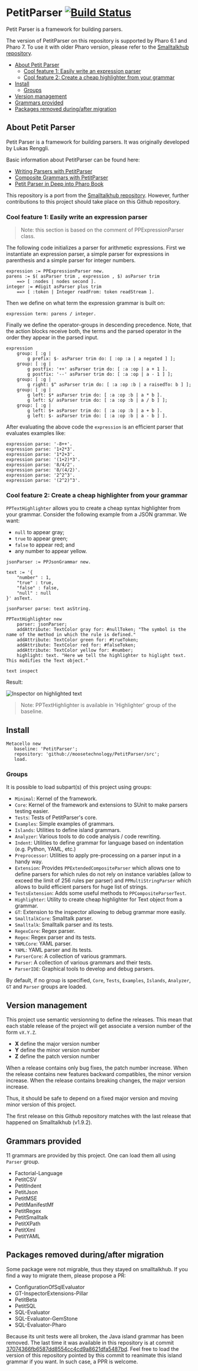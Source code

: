 # PetitParser [![Build Status](https://travis-ci.org/moosetechnology/PetitParser.svg?branch=master)](https://travis-ci.org/moosetechnology/PetitParser)
Petit Parser is a framework for building parsers.

The version of PetitParser on this repository is supported by Pharo 6.1 and Pharo 7. To use it with older Pharo version, please refer to the [Smalltalkhub repository](http://smalltalkhub.com/#!/~Moose/PetitParser).

- [About Petit Parser](#about-petit-parser)
  * [Cool feature 1: Easily write an expression parser](#cool-feature-1-easily-write-an-expression-parser)
  * [Cool feature 2: Create a cheap highlighter from your grammar](#cool-feature-2-create-a-cheap-highlighter-from-your-grammar)
- [Install](#install)
  * [Groups](#groups)
- [Version management](#version-management)
- [Grammars provided](#grammars-provided)
- [Packages removed during/after migration](#packages-removed-duringafter-migration)

## About Petit Parser
Petit Parser is a framework for building parsers. It was originally developed by Lukas Renggli.

Basic information about PetitParser can be found here:

- [Writing Parsers with PetitParser](http://www.lukas-renggli.ch/blog/petitparser-1)
- [Composite Grammars with PetitParser](http://www.lukas-renggli.ch/blog/petitparser-2)
- [Petit Parser in Deep into Pharo Book](http://pharobooks.gforge.inria.fr/PharoByExampleTwo-Eng/latest/PetitParser.pdf)

This repository is a port from the [Smalltalkhub repository](http://smalltalkhub.com/#!/~Moose/PetitParser). However, further contributions to this project should take place on this Github repository.

### Cool feature 1: Easily write an expression parser

> Note: this section is based on the comment of PPExpressionParser class.

The following code initializes a parser for arithmetic expressions. First we instantiate an expression parser, a simple parser for expressions in parenthesis and a simple parser for integer numbers.
```Smalltalk
expression := PPExpressionParser new.
parens := $( asParser trim , expression , $) asParser trim 
	==> [ :nodes | nodes second ].
integer := #digit asParser plus trim
	==> [ :token | Integer readFrom: token readStream ].
```

Then we define on what term the expression grammar is built on:
```Smalltalk
expression term: parens / integer.
```
Finally we define the operator-groups in descending precedence. Note, that the action blocks receive both, the terms and the parsed operator in the order they appear in the parsed input. 
```Smalltalk
expression
	group: [ :g |
		g prefix: $- asParser trim do: [ :op :a | a negated ] ];
	group: [ :g |
		g postfix: '++' asParser trim do: [ :a :op | a + 1 ].
		g postfix: '--' asParser trim do: [ :a :op | a - 1 ] ];
	group: [ :g |
		g right: $^ asParser trim do: [ :a :op :b | a raisedTo: b ] ];
	group: [ :g |
		g left: $* asParser trim do: [ :a :op :b | a * b ].
		g left: $/ asParser trim do: [ :a :op :b | a / b ] ];
	group: [ :g |
		g left: $+ asParser trim do: [ :a :op :b | a + b ].
		g left: $- asParser trim do: [ :a :op :b | a - b ] ].
```
After evaluating the above code the `expression` is an efficient parser that evaluates examples like:

```Smalltalk	
expression parse: '-8++'.
expression parse: '1+2*3'.
expression parse: '1*2+3'.
expression parse: '(1+2)*3'.
expression parse: '8/4/2'.
expression parse: '8/(4/2)'.
expression parse: '2^2^3'.
expression parse: '(2^2)^3'.
```

### Cool feature 2: Create a cheap highlighter from your grammar
`PPTextHighlighter` allows you to create a cheap syntax highlighter from your grammar.
Consider the following example from a JSON grammar. We want:
- `null` to appear gray;
- `true` to appear green;
- `false` to appear red; and
- any number to appear yellow.

```
jsonParser := PPJsonGrammar new.

text := '{
	"number" : 1,
	"true" : true,
	"false" : false,
	"null" : null
}' asText.

jsonParser parse: text asString.

PPTextHighlighter new
	parser: jsonParser;
	addAttribute: TextColor gray for: #nullToken; "The symbol is the name of the method in which the rule is defined."
	addAttribute: TextColor green for: #trueToken;
	addAttribute: TextColor red for: #falseToken;
	addAttribute: TextColor yellow for: #number;
	highlight: text. "Here we tell the highlighter to higlight text. This modifies the Text object."
	
text inspect
```

Result:

![Inspector on highlighted text](resources/HighlightedTextInspector.png)

> Note: PPTextHighlighter is available in 'Highlighter' group of the baseline.

## Install
```
Metacello new
   baseline: 'PetitParser';
   repository: 'github://moosetechnology/PetitParser/src';
   load.
```

### Groups
It is possible to load subpart(s) of this project using groups:
- `Minimal`: Kernel of the framework.
- `Core`: Kernel of the framework and extensions to SUnit to make parsers testing easier.
- `Tests`: Tests of PetitParser's core.
- `Examples`: Simple examples of grammars.
- `Islands`: Utilities to define island grammars.
- `Analyzer`: Various tools to do code analysis / code rewriting.
- `Indent`: Utilities to define grammar for language based on indentation (e.g. Python, YAML, etc.)
- `Preprocessor`: Utilities to apply pre-processing on a parser input in a handy way.
- `Extension`: Provides `PPExtendedCompositeParser` which allows one to define parsers for which rules do not rely on instance variables (allow to exceed the limit of 256 rules per parser) and `PPMultiStringParser` which allows to build efficient parsers for huge list of strings.
- `TestsExtension`: Adds some useful methods to `PPCompositeParserTest`.
- `Highlighter`: Utility to create cheap highlighter for Text object from a grammar.
- `GT`: Extension to the inspector allowing to debug grammar more easily.
- `SmalltalkCore`: Smalltalk parser.
- `Smalltalk`: Smalltalk parser and its tests.
- `RegexCore`: Regex parser.
- `Regex`: Regex parser and its tests.
- `YAMLCore`: YAML parser.
- `YAML`: YAML parser and its tests.
- `ParserCore`: A collection of various grammars.
- `Parser`: A collection of various grammars and their tests.
- `ParserIDE`: Graphical tools to develop and debug parsers.

By default, if no group is specified, `Core`, `Tests`, `Examples`, `Islands`, `Analyzer`, `GT` and `Parser` groups are loaded.


## Version management

This project use semantic versionning to define the releases. This mean that each stable release of the project will get associate a version number of the form `vX.Y.Z`.

- **X** define the major version number
- **Y** define the minor version number
- **Z** define the patch version number

When a release contains only bug fixes, the patch number increase. When the release contains new features backward compatibles, the minor version increase. When the release contains breaking changes, the major version increase.

Thus, it should be safe to depend on a fixed major version and moving minor version of this project.

The first release on this Github repository matches with the last release that happened on Smalltalkhub (v1.9.2).

## Grammars provided
11 grammars are provided by this project. One can load them all using `Parser` group.

- Factorial-Language
- PetitCSV
- PetitIndent
- PetitJson
- PetitMSE
- PetitManifestMf
- PetitRegex
- PetitSmalltalk
- PetitXPath
- PetitXml
- PetitYAML

## Packages removed during/after migration
Some package were not migrable, thus they stayed on smalltalkhub. If you find a way to migrate them, please propose a PR:
- ConfigurationOfSqlEvaluator
- GT-InspectorExtensions-Pillar
- PetitBeta
- PetitSQL
- SQL-Evaluator
- SQL-Evaluator-GemStone
- SQL-Evaluator-Pharo

Because its unit tests were all broken, the Java island grammar has been removed.
The last time it was available in this repository is at commit [37074366fb6587dd8554cc4cd9a8621dfa5487bd](https://github.com/moosetechnology/PetitParser/commit/37074366fb6587dd8554cc4cd9a8621dfa5487bd). Feel free to load the version of this repository pointed by this commit to reanimate this island grammar if you want. In such case, a PPR is welcome.
